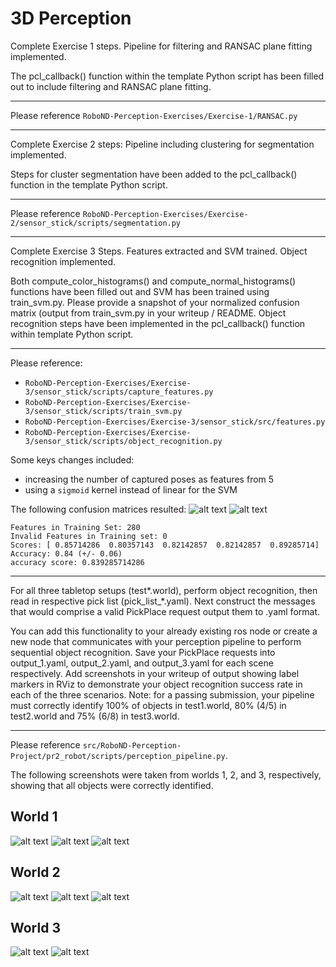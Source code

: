 # 3D Perception

Complete Exercise 1 steps. Pipeline for filtering and RANSAC plane fitting implemented.

The pcl_callback() function within the template Python script has been filled out to include filtering and RANSAC plane fitting. 
___
Please reference `RoboND-Perception-Exercises/Exercise-1/RANSAC.py`
___
Complete Exercise 2 steps: Pipeline including clustering for segmentation implemented.

Steps for cluster segmentation have been added to the pcl_callback() function in the template Python script. 
___
Please reference `RoboND-Perception-Exercises/Exercise-2/sensor_stick/scripts/segmentation.py`
___
Complete Exercise 3 Steps. Features extracted and SVM trained. Object recognition implemented.

Both compute_color_histograms() and compute_normal_histograms() functions have been filled out and SVM has been trained using train_svm.py. Please provide a snapshot of your normalized confusion matrix (output from train_svm.py in your writeup / README. Object recognition steps have been implemented in the pcl_callback() function within template Python script. 
___
Please reference:
- `RoboND-Perception-Exercises/Exercise-3/sensor_stick/scripts/capture_features.py`
- `RoboND-Perception-Exercises/Exercise-3/sensor_stick/scripts/train_svm.py`
- `RoboND-Perception-Exercises/Exercise-3/sensor_stick/src/features.py`
- `RoboND-Perception-Exercises/Exercise-3/sensor_stick/scripts/object_recognition.py`

Some keys changes included:
- increasing the number of captured poses as features from 5
- using a `sigmoid` kernel instead of linear for the SVM

The following confusion matrices resulted:
![alt text](./photos/figure_1.png "Diagram")
![alt text](./photos/figure_2.png "Diagram")
```
Features in Training Set: 280
Invalid Features in Training set: 0
Scores: [ 0.85714286  0.80357143  0.82142857  0.82142857  0.89285714]
Accuracy: 0.84 (+/- 0.06)
accuracy score: 0.839285714286
```

___
For all three tabletop setups (test*.world), perform object recognition, then read in respective pick list (pick_list_*.yaml). Next construct the messages that would comprise a valid PickPlace request output them to .yaml format.

You can add this functionality to your already existing ros node or create a new node that communicates with your perception pipeline to perform sequential object recognition. Save your PickPlace requests into output_1.yaml, output_2.yaml, and output_3.yaml for each scene respectively. Add screenshots in your writeup of output showing label markers in RViz to demonstrate your object recognition success rate in each of the three scenarios. Note: for a passing submission, your pipeline must correctly identify 100% of objects in test1.world, 80% (4/5) in test2.world and 75% (6/8) in test3.world.
___
Please reference `src/RoboND-Perception-Project/pr2_robot/scripts/perception_pipeline.py`.

The following screenshots were taken from worlds 1, 2, and 3, respectively, showing that all objects were correctly identified.

## World 1
![alt text](./photos/world1-1.png "Diagram")
![alt text](./photos/world1-2.png "Diagram")
![alt text](./photos/world1-3.png "Diagram")

## World 2
![alt text](./photos/world2-1.png "Diagram")
![alt text](./photos/world2-2.png "Diagram")
![alt text](./photos/world2-3.png "Diagram")

## World 3
![alt text](./photos/world3-1.png "Diagram")
![alt text](./photos/world3-2.png "Diagram")
